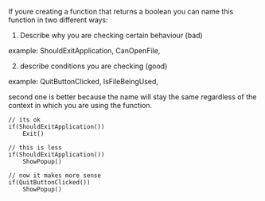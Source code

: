 If youre creating a function that returns a boolean you can name this function in two different ways:

1. Describe why you are checking certain behaviour (bad)

example: ShouldExitApplication, CanOpenFile, 

2. describe conditions you are checking (good)

example: QuitButtonClicked, IsFileBeingUsed, 

second one is better because the name will stay the same regardless of the context in which you are using the function.

```
// its ok
if(ShouldExitApplication())
    Exit()

// this is less
if(ShouldExitApplication())
    ShowPopup()
    
// now it makes more sense
if(QuitButtonClicked())
    ShowPopup()
```
